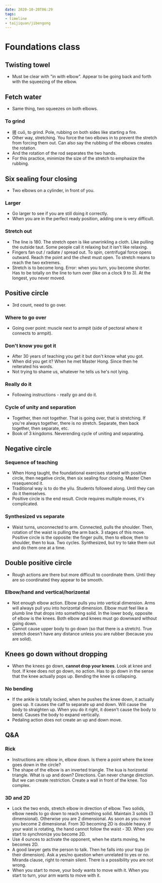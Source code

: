 ```yaml
---
date: 2020-10-20T06:29
tags:
- timeline
- taijiquan/jibengong
---
```


# Foundations class

## Twisting towel
* Must be clear with "in with elbow".  Appear to be going back and forth with the squeezing of the elbow.

## Fetch water
* Same thing, two squeezes on both elbows.
### To grind
* 搓 cuō, to grind.  Pole, rubbing on both sides like starting a fire.
* Other way, stretching.  You force the two elbows in to prevent the stretch from forcing them out.  Can also say the rubbing of the elbows creates the rotation.
* And the rotation of the rod separates the two hands.
* For this practice, minimize the size of the stretch to emphasize the rubbing.

## Six sealing four closing
* Two elbows on a cylinder, in front of you.
### Larger
* Go larger to see if you are still doing it correctly.
* When you are in the perfect ready position, adding one is very difficult.
### Stretch out
* The line is 180.  The stretch open is like unwrinkling a cloth.  Like pulling the outside taut.  Some people call it relaxing but it isn't like relaxing.
* Fingers fan out / radiate / spread out.  To spin, centrifugal force opens outward.  Reach the point and the chest must open.  To stretch means to reach the two extremes.
* Stretch is to become long.  Error: when you turn, you become shorter.  Has to be totally on the line to turn over (like on a clock 9 to 3).  At the longest, you never moved.

## Positive circle
* 3rd count, need to go over.
### Where to go over
* Going over point: muscle next to armpit  (side of pectoral where it connects to armpit).
### Don't know you got it
* After 30 years of teaching you get it but don't know what you got.
* When did you get it?  When he met Master Hong.  Since then he reiterated his words.
* Not trying to shame us, whatever he tells us he's not lying.
### Really do it
* Following instructions - really go and do it.
### Cycle of unity and separation
* Together, then not together.  That is going over, that is stretching.  If you're always together, there is no stretch.  Separate, then back together, then separate, etc.
* Book of 3 kingdoms.  Neverending cycle of uniting and separating.

## Negative circle
### Sequence of teaching
* When Hong taught, the foundational exercises started with positive circle, then negative circle, then six sealing four closing.  Master Chen resequenced it.
* Traditional way is to do the yilu.  Students followed along.  Until they can do it themselves.
* Positive circle is the end result.  Circle requires multiple moves, it's complicated.
### Synthesized vs separate
* Waist turns, unconnected to arm.  Connected, pulls the shoulder.  Then, rotation of the waist is pulling the arm back.  3 stages of this move.  Positive circle is the opposite: the finger pulls, then to elbow, then to shoulder, then to kua.  Two cycles.  Synthesized, but try to take them out and do them one at a time.

## Double positive circle
* Rough actions are there but more difficult to coordinate them.  Until they are so coordinated they appear to be smooth.
### Elbow/hand and vertical/horizontal
* Not enough elbow action.  Elbow pulls you into vertical dimension.  Arms will always pull you into horizontal dimension.  Elbow must feel like a plumb line that drops into something solid.  In the lower body, opposite of elbow is the knees.  Both elbow and knees must go downward without going down.
* Cannot cause upper body to go down (so that there is a stretch).  True stretch doesn't have any distance unless you are rubber (because you are solid).

## Knees go down without dropping
* When the knees go down, **cannot drop your knees**.  Look at knee and foot.  If knee does not go down, no action.  Has to go down in the sense that the knee actually pops up.  Bending the knee is collapsing.
### No bending
* If the ankle is totally locked, when he pushes the knee down, it actually goes up.  It causes the calf to separate up and down.  Will cause the body to straighten up.  When you do it right, it doesn't cause the body to bend.  Causes the body to expand vertically.
* Pedaling action does not create an up and down move.

## Q&A
### Rick
* Instructions are: elbow in, elbow down.  Is there a point where the knee goes down in the circle?
* The shape of the elbow is an inverted triangle.  The kua is horizontal triangle.  What is up and down?  Directions.  Can never change direction.  But we can create restriction.  Create a wall in front of the knee.  Too complex.
### 3D and 2D
* Lock the two ends, stretch elbow in direction of elbow.  Two solids, elbow needs to go down to reach something solid.  Maintain 3 solids (3 dimensional).  Otherwise you are 2 dimensional.  As soon as you move you become 2 dimensional.  From 3D becoming 2D is double heavy.  If your waist is rotating, the hand cannot follow the waist - 3D.  When you start to synchronize you become 2D.
* Use 4 ounces to activate the opponent, when he starts moving, he becomes 2D.
* A good lawyer gets the person to talk.  Then he falls into your trap (in their dimension).  Ask a yes/no question when unrelated to yes or no.  Miranda clause, right to remain silent.  There is a possibility you are not wrong.
* When you start to move, your body wants to move with it.  When you start to turn, your arm wants to move with it.

